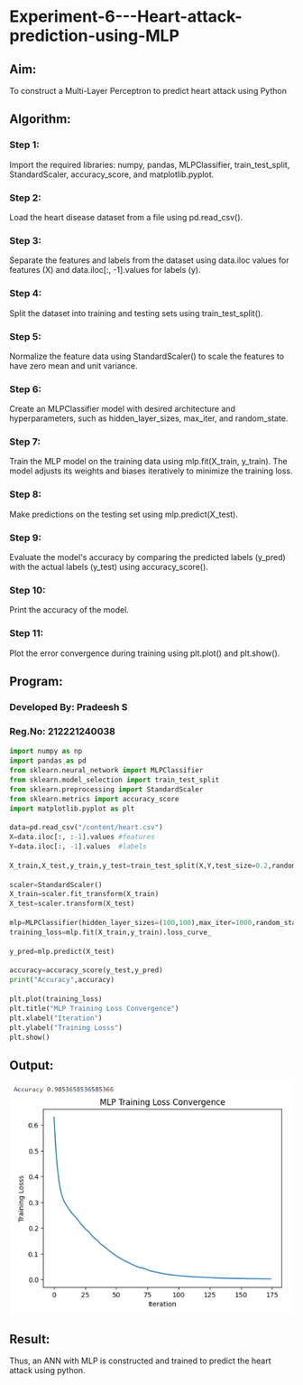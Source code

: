 # Experiment-6---Heart-attack-prediction-using-MLP

## Aim:

To construct a Multi-Layer Perceptron to predict heart attack using Python

## Algorithm:

### Step 1:

Import the required libraries: numpy, pandas, MLPClassifier, train_test_split, StandardScaler, accuracy_score, and matplotlib.pyplot.<br>

### Step 2:

Load the heart disease dataset from a file using pd.read_csv().<br>

### Step 3:

Separate the features and labels from the dataset using data.iloc values for features (X) and data.iloc[:, -1].values for labels (y).<br>

### Step 4:

Split the dataset into training and testing sets using train_test_split().<br>

### Step 5:

Normalize the feature data using StandardScaler() to scale the features to have zero mean and unit variance.<br>

### Step 6:

Create an MLPClassifier model with desired architecture and hyperparameters, such as hidden_layer_sizes, max_iter, and random_state.<br>

### Step 7:

Train the MLP model on the training data using mlp.fit(X_train, y_train). The model adjusts its weights and biases iteratively to minimize the training loss.<br>

### Step 8:

Make predictions on the testing set using mlp.predict(X_test).<br>

### Step 9:

Evaluate the model's accuracy by comparing the predicted labels (y_pred) with the actual labels (y_test) using accuracy_score().<br>

### Step 10:

Print the accuracy of the model.<br>

### Step 11:

Plot the error convergence during training using plt.plot() and plt.show().<br>

## Program:

### Developed By: Pradeesh S

### Reg.No: 212221240038

```py
import numpy as np
import pandas as pd
from sklearn.neural_network import MLPClassifier
from sklearn.model_selection import train_test_split
from sklearn.preprocessing import StandardScaler
from sklearn.metrics import accuracy_score
import matplotlib.pyplot as plt

data=pd.read_csv("/content/heart.csv")
X=data.iloc[:, :-1].values #features
Y=data.iloc[:, -1].values  #labels

X_train,X_test,y_train,y_test=train_test_split(X,Y,test_size=0.2,random_state=42)

scaler=StandardScaler()
X_train=scaler.fit_transform(X_train)
X_test=scaler.transform(X_test)

mlp=MLPClassifier(hidden_layer_sizes=(100,100),max_iter=1000,random_state=42)
training_loss=mlp.fit(X_train,y_train).loss_curve_

y_pred=mlp.predict(X_test)

accuracy=accuracy_score(y_test,y_pred)
print("Accuracy",accuracy)

plt.plot(training_loss)
plt.title("MLP Training Loss Convergence")
plt.xlabel("Iteration")
plt.ylabel("Training Losss")
plt.show()
```

## Output:

![ss1](./ss1.png)

## Result:

Thus, an ANN with MLP is constructed and trained to predict the heart attack using python.
